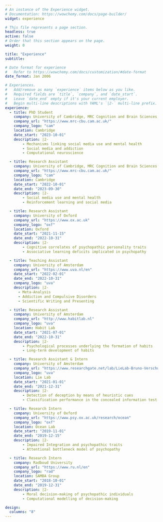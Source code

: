 ```yaml
---
# An instance of the Experience widget.
# Documentation: https://wowchemy.com/docs/page-builder/
widget: experience

# This file represents a page section.
headless: true
active: false
# Order that this section appears on the page.
weight: 0

title: "Experience"
subtitle:

# Date format for experience
#   Refer to https://wowchemy.com/docs/customization/#date-format
date_format: Jan 2006

# Experiences.
#   Add/remove as many `experience` items below as you like.
#   Required fields are `title`, `company`, and `date_start`.
#   Leave `date_end` empty if it's your current employer.
#   Begin multi-line descriptions with YAML's `|2-` multi-line prefix.
experience:
  - title: PhD Student
    company: University of Cambridge, MRC Cognition and Brain Sciences Unit
    company_url: "https://www.mrc-cbu.cam.ac.uk/"
    company_logo: "cam"
    location: Cambridge
    date_start: "2023-10-01"
    description: |2-
        - Mechanisms linking social media use and mental health
        - Social media and addiction
        - Computational neuroscience

  - title: Research Assistant
    company: University of Cambridge, MRC Cognition and Brain Sciences Unit
    company_url: "https://www.mrc-cbu.cam.ac.uk/"
    company_logo: "cam"
    location: Cambridge
    date_start: "2022-10-01"
    date_end: "2023-09-30"
    description: |2-
        - Social media use and mental health
        - Reinforcement learning and social media

  - title: Research Assistant
    company: University of Oxford
    company_url: "https://www.ox.ac.uk"
    company_logo: "oxf"
    location: Oxford
    date_start: "2021-11-15"
    date_end: "2022-10-31"
    description: |2-
        - Cognitive correlates of psychopathic personality traits
        - Associative learning deficits implicated in psychopathy

  - title: Teaching Assistant
    company: University of Amsterdam
    company_url: "https://www.uva.nl/en"
    date_start: "2022-02-01"
    date_end: "2022-10-31"
    company_logo: "uva"
    description: |2-
      - Meta-Analysis
      - Addiction and Compulsive Disorders
      - Scientific Writing and Presenting

  - title: Research Assistant
    company: University of Amsterdam
    company_url: "http://www.habitlab.nl"
    company_logo: "uva"
    location: Habit Lab
    date_start: "2021-07-01"
    date_end: "2022-10-31"
    description: |2-
        - Psychological processes underlying the formation of habits
        - Long-term development of habits

  - title: Research Assistant & Intern
    company: University of Amsterdam
    company_url: "https://www.researchgate.net/lab/LieLab-Bruno-Verschuere"
    company_logo: "uva"
    location: Lie Lab
    date_start: "2021-01-01"
    date_end: "2021-12-31"
    description: |2-
        - Detection of deception by means of heuristic cues
        - Classification performance in the concealed information test

  - title: Research Intern
    company: University of Oxford
    company_url: "https://www.psy.ox.ac.uk/research/ocean"
    company_logo: "oxf"
    location: Ocean Lab
    date_start: "2019-11-01"
    date_end: "2019-12-15"
    description: |2-
        - Impaired Integration and psychopathic traits
        - Attentional bottleneck model of psychopathy

  - title: Research Intern
    company: Radboud University
    company_url: "https://www.ru.nl/en"
    company_logo: "rad"
    location: SAMBA Group
    date_start: "2018-10-01"
    date_end: "2019-12-31"
    description: |2-
        - Moral decision-making of psychopathic individuals
        - Computational modelling of decision-making

design:
  columns: "8"
---
```

